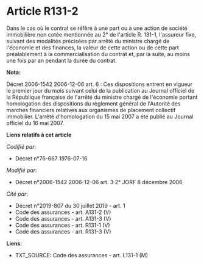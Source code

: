 # Article R131-2

Dans le cas où le contrat se réfère à une part ou à une action de société immobilière non cotée mentionnée au 2° de l'article
R. 131-1, l'assureur fixe, suivant des modalités précisées par arrêté du ministre chargé de l'économie et des finances, la
valeur de cette action ou de cette part préalablement à la commercialisation du contrat et, par la suite, au moins une fois
par an pendant la durée du contrat.

**Nota:**

Décret 2006-1542 2006-12-06 art. 6 : Ces dispositions entrent en vigueur le premier jour du mois suivant celui de la
publication au Journal officiel de la République française de l'arrêté du ministre chargé de l'économie portant homologation
des dispositions du règlement général de l'Autorité des marchés financiers relatives aux organismes de placement collectif
immobilier. L'arrêté d'homologation du 15 mai 2007 a été publié au Journal officiel du 16 mai 2007.

**Liens relatifs à cet article**

_Codifié par_:

  - Décret n°76-667 1976-07-16

_Modifié par_:

  - Décret n°2006-1542 2006-12-06 art. 3 2° JORF 8 décembre 2006

_Cité par_:

  - Décret n°2019-807 du 30 juillet 2019 - art. 1
  - Code des assurances - art. A131-2 (V)
  - Code des assurances - art. A131-3 (V)
  - Code des assurances - art. R131-1 (V)
  - Code des assurances - art. R131-3 (V)

**Liens**:

  - TXT_SOURCE: Code des assurances - art. L131-1 (M)
